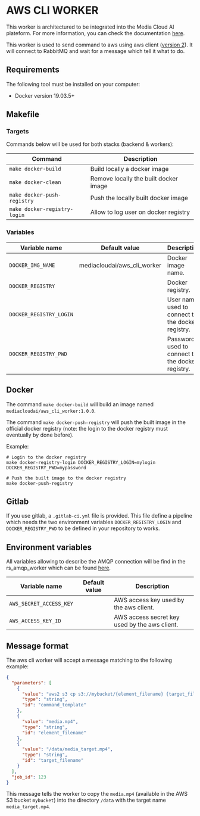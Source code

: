 # AWS CLI WORKER

This worker is architectured to be integrated into the Media Cloud AI plateform. For more information, you can check the documentation <a href="https://media-cloud.ai/" target="_blank">here</a>.

This worker is used to send command to aws using aws client (<a href="https://docs.aws.amazon.com/cli/latest/userguide/cli-chap-using.html" target="_blank">version 2</a>).
It will connect to RabbitMQ and wait for a message which tell it what to do.

## Requirements

The following tool must be installed on your computer:

* Docker version 19.03.5+

## Makefile 

### Targets

Commands below will be used for both stacks (backend & workers):

| Command                      | Description                                              |
|------------------------------|----------------------------------------------------------|
| `make docker-build`          | Build locally a docker image                             |
| `make docker-clean`          | Remove locally the built docker image                    |
| `make docker-push-registry`  | Push the locally built docker image                      |
| `make docker-registry-login` | Allow to log user on docker registry                     |

### Variables

| Variable name           | Default value               | Description                                                  |
|-------------------------|-----------------------------|--------------------------------------------------------------|
| `DOCKER_IMG_NAME`       | mediacloudai/aws_cli_worker | Docker image name.                                           |
| `DOCKER_REGISTRY`       |                             | Docker registry.                                             |
| `DOCKER_REGISTRY_LOGIN` |                             | User name used to connect to the docker registry.            |
| `DOCKER_REGISTRY_PWD`   |                             | Password used to connect to the docker registry.             |

## Docker

The command `make docker-build` will build an image named `mediacloudai/aws_cli_worker:1.0.0`.

The command `make docker-push-registry` will push the built image in the official docker registry (note: the login to the docker registry must eventually by done before).


Example:
```
# Login to the docker registry
make docker-registry-login DOCKER_REGISTRY_LOGIN=mylogin DOCKER_REGISTRY_PWD=mypassword

# Push the built image to the docker registry
make docker-push-registry
```

## Gitlab

If you use gitlab, a `.gitlab-ci.yml` file is provided. This file define a pipeline which needs the two environment variables `DOCKER_REGISTRY_LOGIN` and `DOCKER_REGISTRY_PWD` to be defined in your repository to works.

## Environment variables

All variables allowing to describe the AMQP connection will be find in the rs_amqp_worker which can be found <a href="https://github.com/media-cloud-ai/rs_amqp_worker" target="_blank">here</a>.

| Variable name           | Default value              | Description                                   |
|-------------------------|----------------------------|-----------------------------------------------|
| `AWS_SECRET_ACCESS_KEY` |                            | AWS access key used by the aws client.        |
| `AWS_ACCESS_KEY_ID`     |                            | AWS access secret key used by the aws client. |

## Message format

The aws cli worker will accept a message matching to the following example:

```json
{
  "parameters": [
    {
      "value": "aws2 s3 cp s3://mybucket/{element_filename} {target_filename}",
      "type": "string",
      "id": "command_template"
    },
    {
      "value": "media.mp4",
      "type": "string",
      "id": "element_filename"
    },
    {
      "value": "/data/media_target.mp4",
      "type": "string",
      "id": "target_filename"
    }
  ],
  "job_id": 123
}
```

This message tells the worker to copy the `media.mp4` (available in the AWS S3 bucket `mybucket`) into the directory `/data` with the target name `media_target.mp4`.